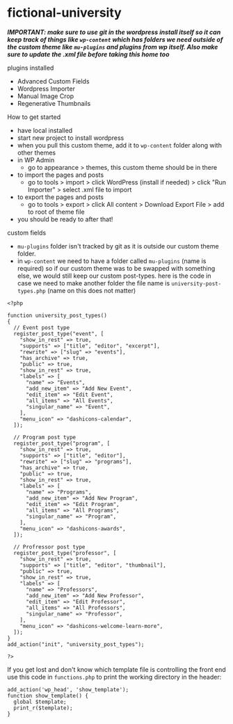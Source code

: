 # fictional-university

***IMPORTANT: make sure to use git in the wordpress install itself so it can keep track of things like ```wp-content``` which has folders we need outside of the custom theme like ```mu-plugins``` and plugins from wp itself. Also make sure to update the .xml file before taking this home too***

plugins installed
- Advanced Custom Fields
- Wordpress Importer
- Manual Image Crop
- Regenerative Thumbnails

How to get started
- have local installed
- start new project to install wordpress
- when you pull this custom theme, add it to ```wp-content``` folder along with other themes
- in WP Admin
    - go to appearance > themes, this custom theme should be in there
- to import the pages and posts
    - go to tools > import > click WordPress (install if needed) > click "Run Importer" > select .xml file to import
- to export the pages and posts
    - go to tools > export > click All content > Download Export File > add to root of theme file
- you should be ready to after that!


custom fields
- ```mu-plugins``` folder isn't tracked by git as it is outside our custom theme folder. 
- in ```wp-content``` we need to have a folder called  ```mu-plugins``` (name is required) so if our custom theme was to be swapped with something else, we would still keep our custom post-types. here is the code in case we need to make another folder the file name is ```university-post-types.php``` (name on this does not matter)

```
<?php

function university_post_types()
{
  // Event post type
  register_post_type("event", [
    "show_in_rest" => true,
    "supports" => ["title", "editor", "excerpt"],
    "rewrite" => ["slug" => "events"],
    "has_archive" => true,
    "public" => true,
    "show_in_rest" => true,
    "labels" => [
      "name" => "Events",
      "add_new_item" => "Add New Event",
      "edit_item" => "Edit Event",
      "all_items" => "All Events",
      "singular_name" => "Event",
    ],
    "menu_icon" => "dashicons-calendar",
  ]);

  // Program post type
  register_post_type("program", [
    "show_in_rest" => true,
    "supports" => ["title", "editor"],
    "rewrite" => ["slug" => "programs"],
    "has_archive" => true,
    "public" => true,
    "show_in_rest" => true,
    "labels" => [
      "name" => "Programs",
      "add_new_item" => "Add New Program",
      "edit_item" => "Edit Program",
      "all_items" => "All Programs",
      "singular_name" => "Program",
    ],
    "menu_icon" => "dashicons-awards",
  ]);

  // Profressor post type
  register_post_type("professor", [
    "show_in_rest" => true,
    "supports" => ["title", "editor", "thumbnail"],
    "public" => true,
    "show_in_rest" => true,
    "labels" => [
      "name" => "Professors",
      "add_new_item" => "Add New Professor",
      "edit_item" => "Edit Professor",
      "all_items" => "All Professors",
      "singular_name" => "Professor",
    ],
    "menu_icon" => "dashicons-welcome-learn-more",
  ]);
}
add_action("init", "university_post_types");

?>

```

If you get lost and don't know which template file is controlling the front end use this code in ```functions.php``` to print the working directory in the header:
```
add_action('wp_head', 'show_template');
function show_template() {
  global $template;
  print_r($template);
}
```


